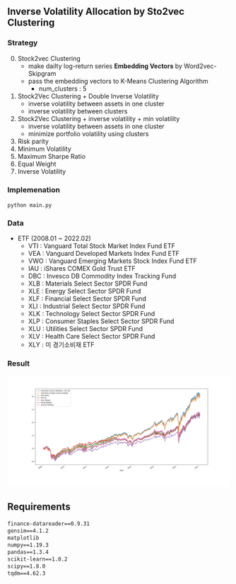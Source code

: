 ## Inverse Volatility Allocation by Sto2vec Clustering

### Strategy
0. Stock2vec Clustering
    - make dailty log-return series **Embedding Vectors** by Word2vec-Skipgram
    - pass the embedding vectors to K-Means Clustering Algorithm
      - num_clusters : 5
1. Stock2Vec Clustering + Double Inverse Volatility
    - inverse volatility between assets in one cluster
    - inverse volatility between clusters
2. Stock2Vec Clustering + inverse volatility + min volatility
    - inverse volatility between assets in one cluster
    - minimize portfolio volatility using clusters
3. Risk parity
4. Minimum Volatility
5. Maximum Sharpe Ratio
6. Equal Weight
7. Inverse Volatility


### Implemenation
```
python main.py
```

### Data
- ETF (2008.01 ~ 2022.02)
  - VTI : Vanguard Total Stock Market Index Fund ETF
  - VEA : Vanguard Developed Markets Index Fund ETF
  - VWO : Vanguard Emerging Markets Stock Index Fund ETF
  - IAU : iShares COMEX Gold Trust ETF
  - DBC : Invesco DB Commodity Index Tracking Fund
  - XLB : Materials Select Sector SPDR Fund
  - XLE : Energy Select Sector SPDR Fund
  - XLF : Financial Select Sector SPDR Fund
  - XLI : Industrial Select Sector SPDR Fund
  - XLK : Technology Select Sector SPDR Fund
  - XLP : Consumer Staples Select Sector SPDR Fund
  - XLU : Utilities Select Sector SPDR Fund
  - XLV : Health Care Select Sector SPDR Fund
  - XLY : 미 경기소비재 ETF

### Result
![결과](./result/cum_return.png)

## Requirements
```
finance-datareader==0.9.31
gensim==4.1.2
matplotlib
numpy==1.19.3
pandas==1.3.4
scikit-learn==1.0.2
scipy==1.8.0
tqdm==4.62.3
```
